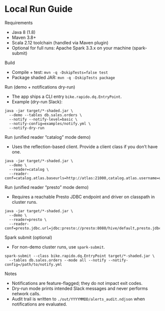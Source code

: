 # Local Run Guide

Requirements
- Java 8 (1.8)
- Maven 3.8+
- Scala 2.12 toolchain (handled via Maven plugin)
- Optional for full runs: Apache Spark 3.3.x on your machine (spark-submit)

Build
- Compile + test: `mvn -q -DskipTests=false test`
- Package shaded JAR: `mvn -q -DskipTests package`

Run (demo + notifications dry-run)
- The app ships a CLI entry `bike.rapido.dq.EntryPoint`.
- Example (dry-run Slack):
```
java -jar target/*-shaded.jar \
  --demo --tables db.sales.orders \
  --notify --notify-level=basic \
  --notify-config=examples/notify.yml \
  --notify-dry-run
```

Run (unified reader “catalog” mode demo)
- Uses the reflection-based client. Provide a client class if you don’t have one.
```
java -jar target/*-shaded.jar \
  --demo \
  --reader=catalog \
  --reader-conf=catalog.atlas.baseurls=http://atlas:21000,catalog.atlas.username=user,catalog.atlas.password=secret,catalog.client.class=bike.rapido.catalog.client.spark.CatalogClient
```

Run (unified reader “presto” mode demo)
- Requires a reachable Presto JDBC endpoint and driver on classpath in cluster runs.
```
java -jar target/*-shaded.jar \
  --demo \
  --reader=presto \
  --reader-conf=presto.jdbc.url=jdbc:presto://presto:8080/hive/default,presto.jdbc.username=etl_user
```

Spark submit (optional)
- For non-demo cluster runs, use `spark-submit`.
```
spark-submit --class bike.rapido.dq.EntryPoint target/*-shaded.jar \
  --tables db.sales.orders --mode all --notify --notify-config=/path/to/notify.yml
```

Notes
- Notifications are feature-flagged; they do not impact exit codes.
- Dry-run mode prints intended Slack messages and never performs network calls.
- Audit trail is written to `./out/YYYYMMDD/alerts_audit.ndjson` when notifications are evaluated.
